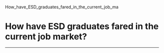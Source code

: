 How_have_ESD_graduates_fared_in_the_current_job_ma



How have ESD graduates fared in the current job market?
=======================================================

---

